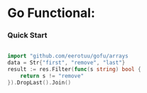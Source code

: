 # Go Functional:

### Quick Start

```go

import "github.com/eerotuu/gofu/arrays
data = Str{"first", "remove", "last"}
result := res.Filter(func(s string) bool {
	return s != "remove"
}).DropLast().Join()

```

